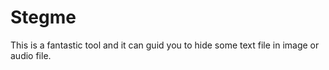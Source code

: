# Stegme
This is a fantastic tool and it can guid you to hide some text file in image or audio file.
